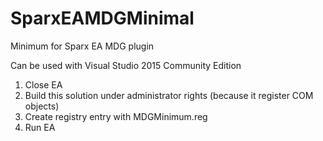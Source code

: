 # SparxEAMDGMinimal

Minimum for Sparx EA MDG plugin

Can be used with Visual Studio 2015 Community Edition

1) Close EA
2) Build this solution under administrator rights (because it register COM objects)
3) Create registry entry with MDGMinimum.reg
4) Run EA

